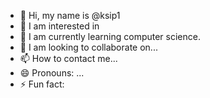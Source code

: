 - 👋 Hi, my name is @ksip1
- 👀 I am interested in
- 🌱 I am currently learning computer science.
- 💞️ I am looking to collaborate on...
- 📫 How to contact me...
- 😄 Pronouns: ...
- ⚡ Fun fact:

<!---
ksip1/ksip1 is a ✨special✨ repository because its `README.md` (this file) appears on your GitHub profile.
You can click the Preview link to take a look at your changes.
--->
